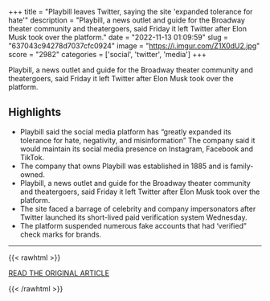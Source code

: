 +++
title = "Playbill leaves Twitter, saying the site 'expanded tolerance for hate'"
description = "Playbill, a news outlet and guide for the Broadway theater community and theatergoers, said Friday it left Twitter after Elon Musk took over the platform."
date = "2022-11-13 01:09:59"
slug = "637043c94278d7037cfc0924"
image = "https://i.imgur.com/Z1X0dU2.jpg"
score = "2982"
categories = ['social', 'twitter', 'media']
+++

Playbill, a news outlet and guide for the Broadway theater community and theatergoers, said Friday it left Twitter after Elon Musk took over the platform.

## Highlights

- Playbill said the social media platform has “greatly expanded its tolerance for hate, negativity, and misinformation” The company said it would maintain its social media presence on Instagram, Facebook and TikTok.
- The company that owns Playbill was established in 1885 and is family-owned.
- Playbill, a news outlet and guide for the Broadway theater community and theatergoers, said Friday it left Twitter after Elon Musk took over the platform.
- The site faced a barrage of celebrity and company impersonators after Twitter launched its short-lived paid verification system Wednesday.
- The platform suspended numerous fake accounts that had ‘verified” check marks for brands.

---

{{< rawhtml >}}
  <p class="article-category">
    <a target="_blank" href="https://edition.cnn.com/2022/11/12/business/playbill-twitter/index.html">READ THE ORIGINAL ARTICLE</a>
  </p>
{{< /rawhtml >}}
